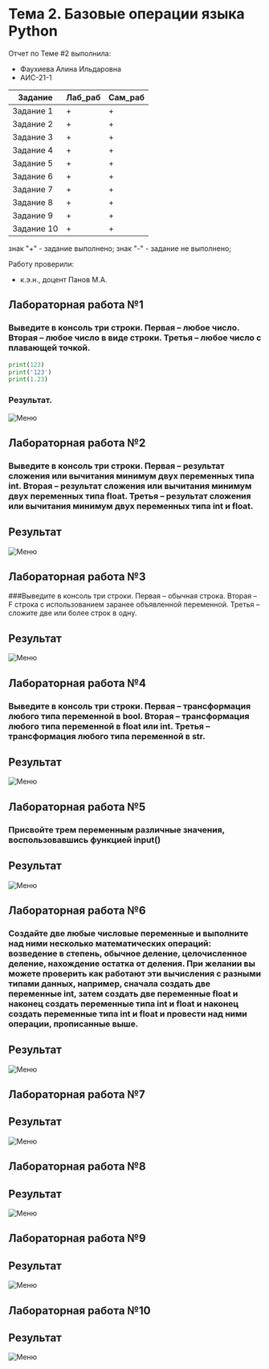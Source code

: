 # Тема 2. Базовые операции языка Python
Отчет по Теме #2 выполнила:
- Фаухиева Алина Ильдаровна
- АИС-21-1

| Задание | Лаб_раб | Сам_раб |
| ------ | ------ | ------ |
| Задание 1 | + | + |
| Задание 2 | + | + |
| Задание 3 | + | + |
| Задание 4 | + | + |
| Задание 5 | + | + |
| Задание 6 | + | + |
| Задание 7 | + | + |
| Задание 8 | + | + |
| Задание 9 | + | + |
| Задание 10 | + | + |

знак "+" - задание выполнено; знак "-" - задание не выполнено;

Работу проверили:
- к.э.н., доцент Панов М.А.

## Лабораторная работа №1
### Выведите в консоль три строки. Первая – любое число. Вторая – любое число в виде строки. Третья – любое число с плавающей точкой.

```python
print(123)
print('123')
print(1.23)
```
### Результат.
![Меню](pic/lt201.png)

## Лабораторная работа №2
### Выведите в консоль три строки. Первая – результат сложения или вычитания минимум двух переменных типа int. Вторая – результат сложения или вычитания минимум двух переменных типа float. Третья – результат сложения или вычитания минимум двух переменных типа int и float.
## Результат
![Меню](pic/lt202.png)

## Лабораторная работа №3
###Выведите в консоль три строки. Первая – обычная строка.  Вторая – F строка с использованием заранее объявленной переменной. Третья – сложите две или более строк в одну.
## Результат
![Меню](pic/lt203.png)


## Лабораторная работа №4
### Выведите в консоль три строки. Первая – трансформация любого типа переменной в bool. Вторая – трансформация любого типа переменной в float или int. Третья – трансформация любого типа переменной в str.
## Результат
![Меню](pic/lt204.png)

## Лабораторная работа №5
### Присвойте трем переменным различные значения, воспользовавшись функцией input()
## Результат
![Меню](pic/lt205.png)

## Лабораторная работа №6
### Создайте две любые числовые переменные и выполните над ними несколько математических операций: возведение в степень, обычное деление, целочисленное деление, нахождение остатка от деления. При желании вы можете проверить как работают эти вычисления с разными типами данных, например, сначала создать две переменные int, затем создать две переменные float и наконец создать переменные типа int и float и наконец создать переменные типа int и float и провести над ними операции, прописанные выше.
## Результат
![Меню](pic/lt206.png)

## Лабораторная работа №7
###
## Результат
![Меню](pic/lt207.png)

## Лабораторная работа №8
###
## Результат
![Меню](pic/lt208.png)

## Лабораторная работа №9
###
## Результат
![Меню](pic/lt209.png)

## Лабораторная работа №10
###
## Результат
![Меню](pic/lt210.png)

